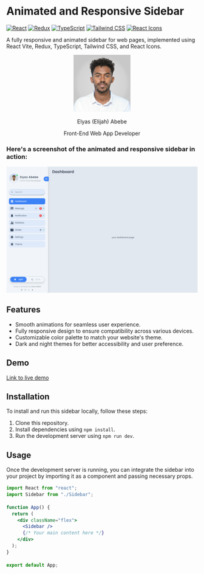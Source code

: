 # Animated and Responsive Sidebar

[![React](https://img.shields.io/badge/React-18.2.0-blue)](https://reactjs.org/)
[![Redux](https://img.shields.io/badge/Redux-9.1.2-purple)](https://redux.js.org/)
[![TypeScript](https://img.shields.io/badge/TypeScript-5.2.2-blue)](https://www.typescriptlang.org/)
[![Tailwind CSS](https://img.shields.io/badge/Tailwind_CSS-3.4.3-blue)](https://tailwindcss.com/)
[![React Icons](https://img.shields.io/badge/React_Icons-5.2.1-blue)](https://react-icons.github.io/react-icons/)

A fully responsive and animated sidebar for web pages, implemented using React Vite, Redux, TypeScript, Tailwind CSS, and React Icons.

<div align="center" style="border-radius: 50%;">
  <img class="rounded-circle" src="src/assets/images/profile2.jpg" width="150" height="150" alt="Elyas Abebe" >
</div>

<p align="center">
  Elyas (Elijah) Abebe
</p>
<p align="center">
  Front-End Web App Developer
</p>

### Here's a screenshot of the animated and responsive sidebar in action:

![Sidebar Screenshot](src/assets/images/preview.png)

## Features

- Smooth animations for seamless user experience.
- Fully responsive design to ensure compatibility across various devices.
- Customizable color palette to match your website's theme.
- Dark and night themes for better accessibility and user preference.

## Demo

[Link to live demo](https://responsive-sidebar-ella.vercel.app/)

## Installation

To install and run this sidebar locally, follow these steps:

1. Clone this repository.
2. Install dependencies using `npm install`.
3. Run the development server using `npm run dev`.

## Usage

Once the development server is running, you can integrate the sidebar into your project by importing it as a component and passing necessary props.

```jsx
import React from "react";
import Sidebar from "./Sidebar";

function App() {
  return (
    <div className="flex">
      <Sidebar />
      {/* Your main content here */}
    </div>
  );
}

export default App;
```
